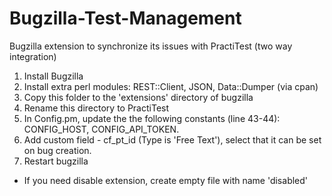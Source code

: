 Bugzilla-Test-Management
========================

Bugzilla extension to synchronize its issues with PractiTest (two way integration)

1. Install Bugzilla
2. Install extra perl modules: REST::Client, JSON, Data::Dumper (via cpan)
3. Copy this folder to the 'extensions' directory of bugzilla
4. Rename this directory to PractiTest
5. In Config.pm, update the the following constants (line 43-44): CONFIG_HOST, CONFIG_API_TOKEN.
6. Add custom field - cf_pt_id (Type is 'Free Text'), select that it can be set on bug creation.
7. Restart bugzilla


* If you need disable extension, create empty file with name 'disabled'
